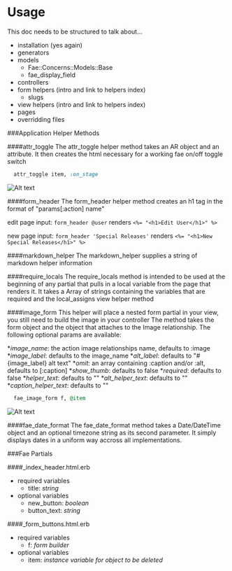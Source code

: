 # Usage

This doc needs to be structured to talk about...

- installation (yes again)
- generators
- models
	- Fae::Concerns::Models::Base
	- fae_display_field
- controllers
- form helpers (intro and link to helpers index)
	- slugs
- view helpers (intro and link to helpers index)
- pages
- overridding files



###Application Helper Methods

####attr_toggle
The attr_toggle helper method takes an AR object and an attribute. It then creates the html necessary for a working fae on/off toggle switch
```ruby
  attr_toggle item, :on_stage
```
![Alt text](http://www.afinesite.com/fae/documentation/attr_toggle.png')

####form_header
The form_header helper method creates an h1 tag in the format of "params[:action] name"

edit page input: `form_header @user` renders `<%= "<h1>Edit User</h1>" %>`

new page input: `form_header 'Special Releases'` renders `<%= "<h1>New Special Releases</h1>" %>`

####markdown_helper
The markdown_helper supplies a string of markdown helper information

####require_locals
The require_locals method is intended to be used at the beginning of any partial that pulls in a local variable from the page that renders it. It takes a Array of strings containing the variables that are required and the local_assigns view helper method

####image_form
This helper will place a nested form partial in your view, you still need to build the image in your controller
The method takes the form object and the object that attaches to the Image relationship. The following optional params are available:

*<em>image_name</em>: the action image relationships name, defaults to :image
*<em>image_label</em>: defaults to the image_name
*<em>alt_label</em>: defaults to "#{image_label} alt text"
*<em>omit</em>: an array containing :caption and/or :alt, defaults to [:caption]
*<em>show_thumb</em>: defaults to false
*<em>required</em>: defaults to false
*<em>helper_text</em>: defaults to ""
*<em>alt_helper_text</em>: defaults to ""
*<em>caption_helper_text</em>: defaults to ""

```ruby
  fae_image_form f, @item
```
![Alt text](http://www.afinesite.com/fae/documentation/image_form.png')

####fae_date_format
The fae_date_format method takes a Date/DateTime object and an optional timezone string as its second parameter. It simply displays dates in a uniform way accross all implementations.

###Fae Partials

####_index_header.html.erb

* required variables
  * title: <em>string</em>
* optional variables
  * new_button: <em>boolean</em>
  * button_text: <em>string</em>

####_form_buttons.html.erb

* required variables
  * f: <em>form builder</em>
* optional variables
  * item: <em>instance variable for object to be deleted</em>
